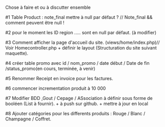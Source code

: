 Chose à faire et ou à discutter ensemble

#1 Table Product : note_final mettre à null par défaut ? // Note_final && comment peuvent être null !

#2 pour le moment les ID region ..... sont en null par défaut. (à modifier)

#3 Comment afficher la page d'accueil du site. (views/home/index.php)// Voir Homecontroller.php + définir le layout (Structuration du site suivant maquette).

#4 créer table promo avec id / nom_promo / date début / Date de fin /status_promo(en cours, terminée, à venir)

#5 Renommer Receipt en invoice pour les factures.

#6 commencer incrementation produit à 10 000

#7 Modifier BDD ,Gout / Cepage / ASsociation à définir sous forme de booléen (List à fournir). + à push sur github. + mettre à jour en local

#8 Ajouter catégories pour les differents produits : Rouge / Blanc / Champagne / Coffret.
